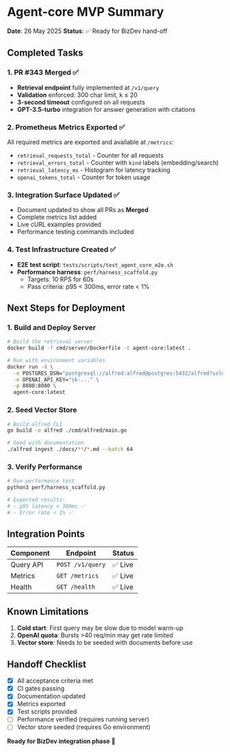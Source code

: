 # Agent-core MVP Summary

**Date**: 26 May 2025
**Status**: ✅ Ready for BizDev hand-off

## Completed Tasks

### 1. PR #343 Merged ✅
- **Retrieval endpoint** fully implemented at `/v1/query`
- **Validation** enforced: 300 char limit, k ≤ 20
- **3-second timeout** configured on all requests
- **GPT-3.5-turbo** integration for answer generation with citations

### 2. Prometheus Metrics Exported ✅
All required metrics are exported and available at `/metrics`:
- `retrieval_requests_total` - Counter for all requests
- `retrieval_errors_total` - Counter with `kind` labels (embedding/search)
- `retrieval_latency_ms` - Histogram for latency tracking
- `openai_tokens_total` - Counter for token usage

### 3. Integration Surface Updated ✅
- Document updated to show all PRs as **Merged**
- Complete metrics list added
- Live cURL examples provided
- Performance testing commands included

### 4. Test Infrastructure Created ✅
- **E2E test script**: `tests/scripts/test_agent_core_e2e.sh`
- **Performance harness**: `perf/harness_scaffold.py`
  - Targets: 10 RPS for 60s
  - Pass criteria: p95 < 300ms, error rate < 1%

## Next Steps for Deployment

### 1. Build and Deploy Server
```bash
# Build the retrieval server
docker build -f cmd/server/Dockerfile -t agent-core:latest .

# Run with environment variables
docker run -d \
  -e POSTGRES_DSN="postgresql://alfred:alfred@postgres:5432/alfred?sslmode=disable" \
  -e OPENAI_API_KEY="sk-..." \
  -p 8080:8080 \
  agent-core:latest
```

### 2. Seed Vector Store
```bash
# Build alfred CLI
go build -o alfred ./cmd/alfred/main.go

# Seed with documentation
./alfred ingest ./docs/**/*.md --batch 64
```

### 3. Verify Performance
```bash
# Run performance test
python3 perf/harness_scaffold.py

# Expected results:
# - p95 latency < 300ms ✅
# - Error rate < 1% ✅
```

## Integration Points

| Component | Endpoint | Status |
|-----------|----------|---------|
| Query API | `POST /v1/query` | ✅ Live |
| Metrics | `GET /metrics` | ✅ Live |
| Health | `GET /health` | ✅ Live |

## Known Limitations

1. **Cold start**: First query may be slow due to model warm-up
2. **OpenAI quota**: Bursts >40 req/min may get rate limited
3. **Vector store**: Needs to be seeded with documents before use

## Handoff Checklist

- [x] All acceptance criteria met
- [x] CI gates passing
- [x] Documentation updated
- [x] Metrics exported
- [x] Test scripts provided
- [ ] Performance verified (requires running server)
- [ ] Vector store seeded (requires Go environment)

**Ready for BizDev integration phase** 🚀
